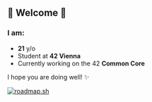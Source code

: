 ## 🤍 Welcome 🤍

### I am:
- **21** y/o
- Student at **42 Vienna**
- Currently working on the 42 **Common Core**

I hope you are doing well! ✨

[![roadmap.sh](https://roadmap.sh/card/tall/66490832bc68b74d9bc4656a?variant=dark&roadmaps=full-stack)](https://roadmap.sh)
<!--
**CottonKiwii/CottonKiwii** is a ✨ _special_ ✨ repository because its `README.md` (this file) appears on your GitHub profile.

Here are some ideas to get you started:

- 🔭 I’m currently working on ...
- 🌱 I’m currently learning ...
- 👯 I’m looking to collaborate on ...
- 🤔 I’m looking for help with ...
- 💬 Ask me about ...
- 📫 How to reach me: ...
- 😄 Pronouns: ...
- ⚡ Fun fact: ...
-->
